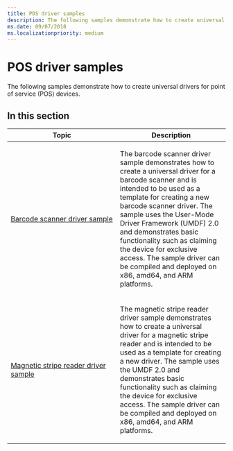```yaml
---
title: POS driver samples
description: The following samples demonstrate how to create universal drivers for point of service (POS) devices.
ms.date: 09/07/2018
ms.localizationpriority: medium
---
```


# POS driver samples

The following samples demonstrate how to create universal drivers for point of service (POS) devices.

## In this section

<table>
<colgroup>
<col width="50%" />
<col width="50%" />
</colgroup>
<thead>
<tr class="header">
<th>Topic</th>
<th>Description</th>
</tr>
</thead>
<tbody>
<tr>
<td><p><a href="barcode-scanner-driver.md" data-raw-source="[Barcode scanner driver sample](barcode-scanner-driver.md)">Barcode scanner driver sample</a></p></td>
<td><p>The barcode scanner driver sample demonstrates how to create a universal driver for a barcode scanner and is intended to be used as a template for creating a new barcode scanner driver. The sample uses the User-Mode Driver Framework (UMDF) 2.0 and demonstrates basic functionality such as claiming the device for exclusive access. The sample driver can be compiled and deployed on x86, amd64, and ARM platforms.</p></td>
</tr>
<tr>
<td><p><a href="magnetic-stripe-reader-driver.md" data-raw-source="[Magnetic stripe reader driver sample](magnetic-stripe-reader-driver.md)">Magnetic stripe reader driver sample</a></p></td>
<td><p>The magnetic stripe reader driver sample demonstrates how to create a universal driver for a magnetic stripe reader and is intended to be used as a template for creating a new driver. The sample uses the UMDF 2.0 and demonstrates basic functionality such as claiming the device for exclusive access. The sample driver can be compiled and deployed on x86, amd64, and ARM platforms.</p></td>
</tr>
</tbody>
</table>
